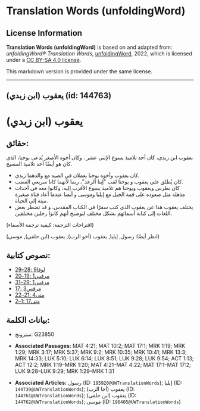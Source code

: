 # Translation Words (unfoldingWord)

## License Information

**Translation Words (unfoldingWord)** is based on and adapted from: _unfoldingWord® Translation Words_, [unfoldingWord](https://unfoldingword.org/utw), 2022, which is licensed under a [CC BY-SA 4.0 license](https://creativecommons.org/licenses/by-sa/4.0/legalcode.en).

This markdown version is provided under the same license.



--------------------------------

## يعقوب (ابن زبدي) (id: 144763)

يعقوب (ابن زبدي)
================

حقائق:
------

يعقوب ابن زبدي، كان أحد تلاميذ يسوع الإثني عشر . وكان أخوه الأصغر يُدعى يوحنا، الذي كان هو أيضًا أحد تلاميذ المسيح.

* كان يعقوب وأخوه يوحنا يعملان في الصيد مع والدهما زبدي.
* كان يُطلق على يعقوب و يوحنا لقب "إبنا الرعد"، ربما لأنهما كانا سريعي الغضب.
* كان بطرس ويعقوب ويوحنا هم تلاميذ يسوع الأقرب إليه، وكانوا معه في أحداث مذهلة مثل صعوده على قمة الجبل مع إيليا وموسى و أيضا عندما أعاد فتاة صغيرة ميتة إلى الحياة.
* يختلف يعقوب هذا عن يعقوب الذي كتب سفرًا في الكتاب المقدس. و قد تضطر بعض اللغات إلى كتابة أسمائهم بشكل مختلف لتوضيح أنهم كانوا رجلين مختلفين.

(اقتراحات الترجمة: كيفية ترجمة الأسماء)

(انظر أيضًا: رسول, إيليا, يعقوب (أخو الرب), يعقوب (ابن حلفى), موسى)

نصوص كتابية:
------------

* [لوقا9 :28–29](https://ref.ly/Luke9:28-Luke9:29)
* [مرقس1 :19–20](https://ref.ly/Mark1:19-Mark1:20)
* [مرقس1 :29–31](https://ref.ly/Mark1:29-Mark1:31)
* [مرقس3 :17](https://ref.ly/Mark3:17)
* [متى4 :21–22](https://ref.ly/Matt4:21-Matt4:22)
* [متى17 :1–2](https://ref.ly/Matt17:1-Matt17:2)

بيانات الكلمة:
--------------

* سترونج: G23850

* **Associated Passages:** MAT 4:21; MAT 10:2; MAT 17:1; MRK 1:19; MRK 1:29; MRK 3:17; MRK 5:37; MRK 9:2; MRK 10:35; MRK 10:41; MRK 13:3; MRK 14:33; LUK 5:10; LUK 6:14; LUK 8:51; LUK 9:28; LUK 9:54; ACT 1:13; ACT 12:2; MRK 1:19–MRK 1:20; MAT 4:21–MAT 4:22; MAT 17:1–MAT 17:2; LUK 9:28–LUK 9:29; MRK 1:29–MRK 1:31
* **Associated Articles:** رسول (ID: `195920@UWTranslationWords`); إيليا (ID: `144739@UWTranslationWords`); يعقوب (أخا الرب) (ID: `144761@UWTranslationWords`); يعقوب (ابن حلفى) (ID: `144762@UWTranslationWords`); موسى (ID: `196405@UWTranslationWords`)

